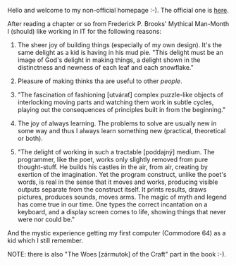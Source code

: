Hello and welcome to my non-official homepage :-). The official one is [here](https://jreisinger.github.io/).

After reading a chapter or so from Frederick P. Brooks' Mythical Man-Month I (should) like working in IT for the following reasons:

1. The sheer joy of building things (especially of my own design). It's the same delight as a kid is having in his mud pie. "This delight must be an image of God's delight in making things, a delight shown in the distinctness and newness of each leaf and each snowflake."

2. Pleasure of making thinks tha are useful to other *people*.

3. "The fascination of fashioning [utvárať] complex puzzle-like objects of interlocking moving parts and watching them work in subtle cycles, playing out the consequences of principles built in from the beginning."

4. The joy of always learning. The problems to solve are usually new in some way and thus I always learn something new (practical, theoretical or both).

5. "The delight of working in such a tractable [poddajný] medium. The programmer, like the poet, works only slightly removed from pure thought-stuff. He builds his castles in the air, from air, creating by exertion of the imagination. Yet the program construct, unlike the poet's words, is real in the sense that it moves and works, producing visible outputs separate from the construct itself. It prints results, draws pictures, produces sounds, moves arms. The magic of myth and legend has come true in our time. One types the correct incantation on a keyboard, and a display screen comes to life, showing things that never were nor could be."

And the mystic experience getting my first computer (Commodore 64) as a kid which I still remember.

NOTE: there is also "The Woes [zármutok] of the Craft" part in the book :-).
